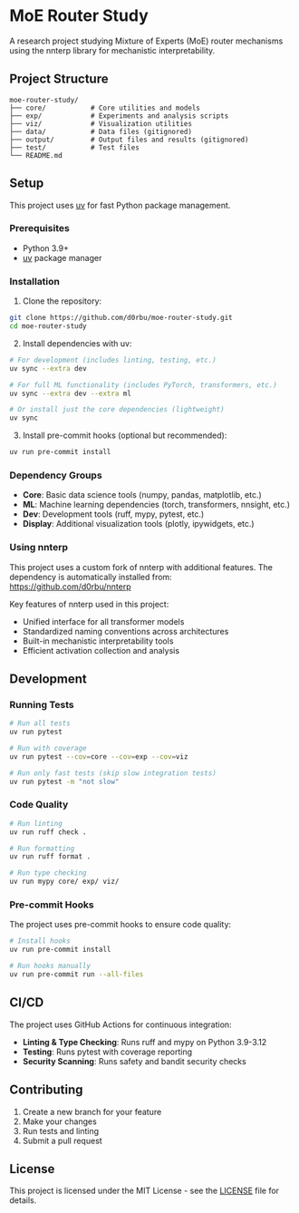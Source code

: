 # MoE Router Study

A research project studying Mixture of Experts (MoE) router mechanisms using the nnterp library for mechanistic interpretability.

## Project Structure

```
moe-router-study/
├── core/           # Core utilities and models
├── exp/            # Experiments and analysis scripts
├── viz/            # Visualization utilities
├── data/           # Data files (gitignored)
├── output/         # Output files and results (gitignored)
├── test/           # Test files
└── README.md
```

## Setup

This project uses [uv](https://docs.astral.sh/uv/) for fast Python package management.

### Prerequisites

- Python 3.9+
- [uv](https://docs.astral.sh/uv/getting-started/installation/) package manager

### Installation

1. Clone the repository:
```bash
git clone https://github.com/d0rbu/moe-router-study.git
cd moe-router-study
```

2. Install dependencies with uv:
```bash
# For development (includes linting, testing, etc.)
uv sync --extra dev

# For full ML functionality (includes PyTorch, transformers, etc.)
uv sync --extra dev --extra ml

# Or install just the core dependencies (lightweight)
uv sync
```

3. Install pre-commit hooks (optional but recommended):
```bash
uv run pre-commit install
```

### Dependency Groups

- **Core**: Basic data science tools (numpy, pandas, matplotlib, etc.)
- **ML**: Machine learning dependencies (torch, transformers, nnsight, etc.)
- **Dev**: Development tools (ruff, mypy, pytest, etc.)
- **Display**: Additional visualization tools (plotly, ipywidgets, etc.)

### Using nnterp

This project uses a custom fork of nnterp with additional features. The dependency is automatically installed from:
https://github.com/d0rbu/nnterp

Key features of nnterp used in this project:
- Unified interface for all transformer models
- Standardized naming conventions across architectures
- Built-in mechanistic interpretability tools
- Efficient activation collection and analysis

## Development

### Running Tests

```bash
# Run all tests
uv run pytest

# Run with coverage
uv run pytest --cov=core --cov=exp --cov=viz

# Run only fast tests (skip slow integration tests)
uv run pytest -m "not slow"
```

### Code Quality

```bash
# Run linting
uv run ruff check .

# Run formatting
uv run ruff format .

# Run type checking
uv run mypy core/ exp/ viz/
```

### Pre-commit Hooks

The project uses pre-commit hooks to ensure code quality:

```bash
# Install hooks
uv run pre-commit install

# Run hooks manually
uv run pre-commit run --all-files
```

## CI/CD

The project uses GitHub Actions for continuous integration:

- **Linting & Type Checking**: Runs ruff and mypy on Python 3.9-3.12
- **Testing**: Runs pytest with coverage reporting
- **Security Scanning**: Runs safety and bandit security checks

## Contributing

1. Create a new branch for your feature
2. Make your changes
3. Run tests and linting
4. Submit a pull request

## License

This project is licensed under the MIT License - see the [LICENSE](LICENSE) file for details.
